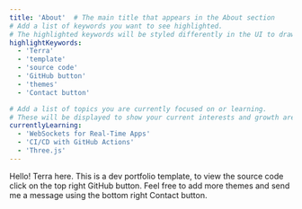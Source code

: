 ```yaml
---
title: 'About'  # The main title that appears in the About section
# Add a list of keywords you want to see highlighted.
# The highlighted keywords will be styled differently in the UI to draw attention.
highlightKeywords:
  - 'Terra'
  - 'template'
  - 'source code'
  - 'GitHub button'
  - 'themes'
  - 'Contact button'

# Add a list of topics you are currently focused on or learning.
# These will be displayed to show your current interests and growth areas.
currentlyLearning:
  - 'WebSockets for Real-Time Apps'
  - 'CI/CD with GitHub Actions'
  - 'Three.js'
---
```

<!-- Your main about content goes here
Write a brief introduction about yourself, your background, and what you do
You can include your passion, experience, and what drives you as a developer -->
Hello! Terra here. This is a dev portfolio template, to view the source code click on the top right GitHub button.
Feel free to add more themes and send me a message using the bottom right Contact button.